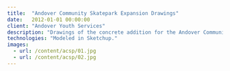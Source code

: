 ```yaml
---
title:  "Andover Community Skatepark Expansion Drawings"
date:   2012-01-01 00:00:00
client: "Andover Youth Services"
description: "Drawings of the concrete addition for the Andover Community Skatepark. These drawings were used for fundraising and promotion. This skatepark addition was constructed summer 2010."
technologies: "Modeled in Sketchup."
images:
  - url: /content/acsp/01.jpg
  - url: /content/acsp/02.jpg
---
```

